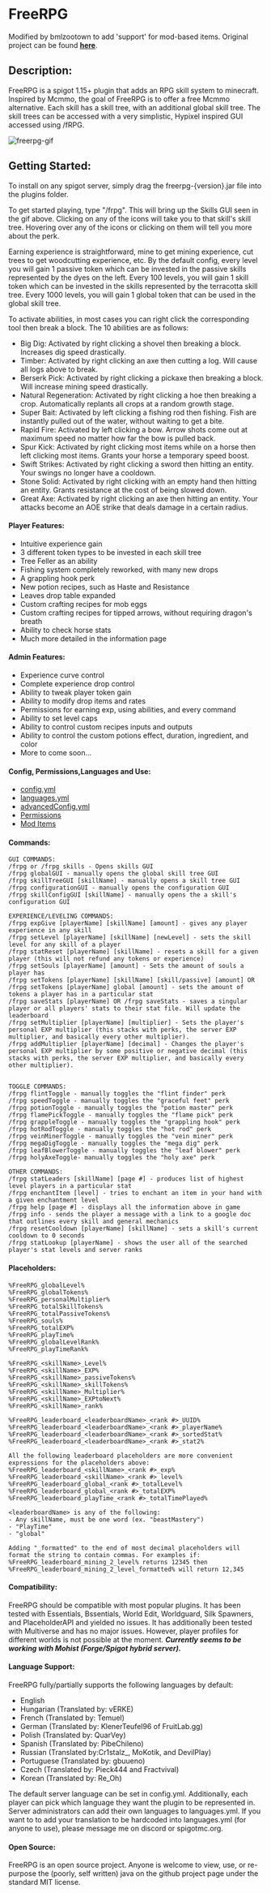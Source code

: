 # FreeRPG

Modified by bmlzootown to add 'support' for mod-based items. Original project can be found [**here**](https://github.com/customjack/Minecraft_FreeRPG_1.16).

## Description:
FreeRPG is a spigot 1.15+ plugin that adds an RPG skill system to minecraft. Inspired by Mcmmo, the goal of FreeRPG is to offer a free Mcmmo alternative. Each skill has a skill tree, with an additional global skill tree. The skill trees can be accessed with a very simplistic, Hypixel inspired GUI accessed using /fRPG.

![freerpg-gif](./images/FreeRPG.gif)

## Getting Started:
To install on any spigot server, simply drag the freerpg-{version}.jar file into the plugins folder.

To get started playing, type "/frpg". This will bring up the Skills GUI seen in the gif above. Clicking on any of the icons will take you to that skill's skill tree. Hovering over any of the icons or clicking on them will tell you more about the perk.

Earning experience is straightforward, mine to get mining experience, cut trees to get woodcutting experience, etc. By the default config, every level you will gain 1 passive token which can be invested in the passive skills represented by the dyes on the left. Every 100 levels, you will gain 1 skill token which can be invested in the skills represented by the terracotta skill tree. Every 1000 levels, you will gain 1 global token that can be used in the global skill tree.

To activate abilities, in most cases you can right click the corresponding tool then break a block. The 10 abilities are as follows:

- Big Dig: Activated by right clicking a shovel then breaking a block. Increases dig speed drastically.
- Timber: Activated by right clicking an axe then cutting a log. Will cause all logs above to break.
- Berserk Pick: Activated by right clicking a pickaxe then breaking a block. Will increase mining speed drastically.
- Natural Regeneration: Activated by right clicking a hoe then breaking a crop. Automatically replants all crops at a random growth stage.
- Super Bait: Activated by left clicking a fishing rod then fishing. Fish are instantly pulled out of the water, without waiting to get a bite.
- Rapid Fire: Activated by left clicking a bow. Arrow shots come out at maximum speed no matter how far the bow is pulled back.
- Spur Kick: Activated by right clicking most items while on a horse then left clicking most items. Grants your horse a temporary speed boost.
- Swift Strikes: Activated by right clicking a sword then hitting an entity. Your swings no longer have a cooldown.
- Stone Solid: Activated by right clicking with an empty hand then hitting an entity. Grants resistance at the cost of being slowed down.
- Great Axe: Activated by right clicking an axe then hitting an entity. Your attacks become an AOE strike that deals damage in a certain radius.

#### Player Features:
- Intuitive experience gain
- 3 different token types to be invested in each skill tree
- Tree Feller as an ability
- Fishing system completely reworked, with many new drops
- A grappling hook perk
- New potion recipes, such as Haste and Resistance
- Leaves drop table expanded
- Custom crafting recipes for mob eggs
- Custom crafting recipes for tipped arrows, without requiring dragon's breath
- Ability to check horse stats
- Much more detailed in the information page

#### Admin Features:
- Experience curve control
- Complete experience drop control
- Ability to tweak player token gain
- Ability to modify drop items and rates
- Permissions for earning exp, using abilities, and every command
- Ability to set level caps
- Ability to control custom recipes inputs and outputs
- Ability to control the custom potions effect, duration, ingredient, and color
- More to come soon...

#### Config, Permissions,Languages and Use:
- [config.yml](https://github.com/bmlzootown/Minecraft_FreeRPG_1.16/blob/master/src/main/resources/config.yml)
- [languages.yml](https://github.com/bmlzootown/Minecraft_FreeRPG_1.16/blob/master/src/main/resources/languages.yml)
- [advancedConfig.yml](https://github.com/bmlzootown/Minecraft_FreeRPG_1.16/blob/master/src/main/resources/advancedConfig.yml)
- [Permissions](https://github.com/bmlzootown/Minecraft_FreeRPG_1.16/blob/master/src/main/resources/plugin.yml)
- [Mod Items](https://github.com/bmlzootown/Minecraft_FreeRPG_1.16/blob/master/src/main/resources/modItems.yml)


#### Commands:
```
GUI COMMANDS:
/frpg or /frpg skills - Opens skills GUI
/frpg globalGUI - manually opens the global skill tree GUI
/frpg skillTreeGUI [skillName] - manually opens a skill tree GUI
/frpg configurationGUI - manually opens the configuration GUI
/frpg skillConfigGUI [skillName] - manually opens the a skill's configuration GUI

EXPERIENCE/LEVELING COMMANDS:
/frpg expGive [playerName] [skillName] [amount] - gives any player experience in any skill
/frpg setLevel [playerName] [skillName] [newLevel] - sets the skill level for any skill of a player
/frpg statReset [playerName] [skillName] - resets a skill for a given player (this will not refund any tokens or experience)
/frpg setSouls [playerName] [amount] - Sets the amount of souls a player has
/frpg setTokens [playerName] [skillName] [skill/passive] [amount] OR
/frpg setTokens [playerName] global [amount] - sets the amount of tokens a player has in a particular stat
/frpg saveStats [playerName] OR /frpg saveStats - saves a singular player or all players' stats to their stat file. Will update the leaderboard
/frpg setMultiplier [playerName] [multiplier] - Sets the player's personal EXP multiplier (this stacks with perks, the server EXP multiplier, and basically every other multiplier).
/frpg addMultiplier [playerName] [decimal] - Changes the player's personal EXP multiplier by some positive or negative decimal (this stacks with perks, the server EXP multiplier, and basically every other multiplier).


TOGGLE COMMANDS:
/frpg flintToggle - manually toggles the "flint finder" perk
/frpg speedToggle - manually toggles the "graceful feet" perk
/frpg potionToggle - manually toggles the "potion master" perk
/frpg flamePickToggle - manually toggles the "flame pick" perk
/frpg grappleToggle - manually toggles the "grappling hook" perk
/frpg hotRodToggle - manually toggles the "hot rod" perk
/frpg veinMinerToggle - manually toggles the "vein miner" perk
/frpg megaDigToggle - manually toggles the "mega dig" perk
/frpg leafBlowerToggle - manually toggles the "leaf blower" perk
/frpg holyAxeToggle- manually toggles the "holy axe" perk

OTHER COMMANDS:
/frpg statLeaders [skillName] [page #] - produces list of highest level players in a particular stat
/frpg enchantItem [level] - tries to enchant an item in your hand with a given enchantment level
/frpg help [page #] - displays all the information above in game
/frpg info - sends the player a message with a link to a google doc that outlines every skill and general mechanics
/frpg resetCooldown [playerName] [skillName] - sets a skill's current cooldown to 0 seconds
/frpg statLookup [playerName] - shows the user all of the searched player's stat levels and server ranks
```


#### Placeholders:
```
%FreeRPG_globalLevel%
%FreeRPG_globalTokens%
%FreeRPG_personalMultiplier%
%FreeRPG_totalSkillTokens%
%FreeRPG_totalPassiveTokens%
%FreeRPG_souls%
%FreeRPG_totalEXP%
%FreeRPG_playTime%
%FreeRPG_globalLevelRank%
%FreeRPG_playTimeRank%

%FreeRPG_<skillName>_Level%
%FreeRPG_<skillName>_EXP%
%FreeRPG_<skillName>_passiveTokens%
%FreeRPG_<skillName>_skillTokens%
%FreeRPG_<skillName>_Multiplier%
%FreeRPG_<skillName>_EXPtoNext%
%FreeRPG_<skillName>_rank%

%FreeRPG_leaderboard_<leaderboardName>_<rank #>_UUID%
%FreeRPG_leaderboard_<leaderboardName>_<rank #>_playerName%
%FreeRPG_leaderboard_<leaderboardName>_<rank #>_sortedStat%
%FreeRPG_leaderboard_<leaderboardName>_<rank #>_stat2%

All the following leaderboard placeholders are more convenient expressions for the placeholders above:
%FreeRPG_leaderboard_<skillName>_<rank #>_exp%
%FreeRPG_leaderboard_<skillName>_<rank #>_level%
%FreeRPG_leaderboard_global_<rank #>_totalLevel%
%FreeRPG_leaderboard_global_<rank #>_totalEXP%
%FreeRPG_leaderboard_playTime_<rank #>_totalTimePlayed%

<leaderboardName> is any of the following:
- Any skillName, must be one word (ex. "beastMastery")
- "PlayTime"
- "global"

Adding "_formatted" to the end of most decimal placeholders will format the string to contain commas. For examples if:
%FreeRPG_leaderboard_mining_2_level% returns 12345 then
%FreeRPG_leaderboard_mining_2_level_formatted% will return 12,345
```

#### Compatibility:
FreeRPG should be compatible with most popular plugins. It has been tested with Essentials, Bssentials, World Edit, Worldguard, Silk Spawners, and PlaceholderAPI and yielded no issues. It has additionally been tested with Multiverse and has no major issues. However, player profiles for different worlds is not possible at the moment. ***Currently seems to be working with Mohist (Forge/Spigot hybrid server).***

#### Language Support:
FreeRPG fully/partially supports the following languages by default:
- English
- Hungarian (Translated by: vERKE)
- French (Translated by: Temuel)
- German (Translated by: KlenerTeufel96 of FruitLab.gg)
- Polish (Translated by: QuarVey)
- Spanish (Translated by: PibeChileno)
- Russian (Translated by:Cr1stalz_, MoKotik, and DevilPlay)
- Portuguese (Translated by: gbuueno)
- Czech (Translated by: Pieck444 and Fractvival)
- Korean (Translated by: Re_Oh)

The default server language can be set in config.yml.
Additionally, each player can pick which language they want the plugin to be represented in.
Server administrators can add their own languages to languages.yml.
If you want to to add your translation to be hardcoded into languages.yml (for anyone to use), please message me on discord or spigotmc.org.

#### Open Source:
FreeRPG is an open source project. Anyone is welcome to view, use, or re-purpose the (poorly, self written) java on the github project page under the standard MIT license.
